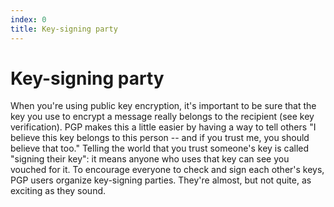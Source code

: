 ```yaml
---
index: 0
title: Key-signing party
---
```

# Key-signing party

When you're using public key encryption, it's important to be sure that the key you use to encrypt a message really belongs to the recipient (see key verification). PGP makes this a little easier by having a way to tell others "I believe this key belongs to this person -- and if you trust me, you should believe that too." Telling the world that you trust someone's key is called "signing their key": it means anyone who uses that key can see you vouched for it. To encourage everyone to check and sign each other's keys, PGP users organize key-signing parties. They're almost, but not quite, as exciting as they sound.